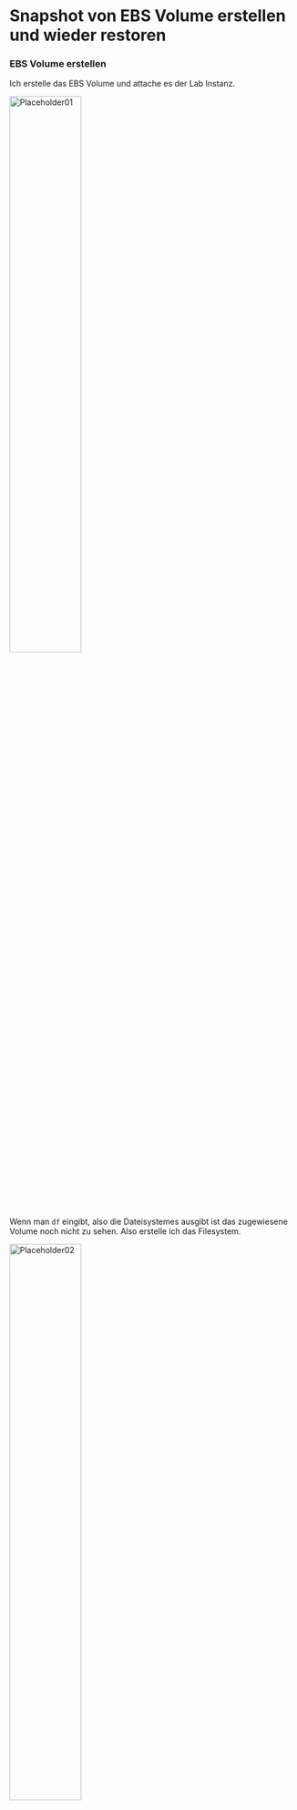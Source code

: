 # Snapshot von EBS Volume erstellen und wieder restoren

### EBS Volume erstellen
Ich erstelle das EBS Volume und attache es der Lab Instanz. 

<img width=50% height=50% alt="Placeholder01" src="https://github.com/user-attachments/assets/7e621a62-b475-4cfb-824c-dcdc41bdb37d">

Wenn man `df` eingibt, also die Dateisystemes ausgibt ist das zugewiesene Volume noch nicht zu sehen. Also erstelle ich das Filesystem. 

<img width=50% height=50% alt="Placeholder02" src="https://github.com/user-attachments/assets/f5d91bad-d699-4014-9b9d-d91da29838d8">

Danach erstelle ich einen Ordner im Mount Ordner und mounte das erstellte Filesystem. Auf dem Bild sieht man, das erschienene `dev/xvdf`, das auf data-store gemounted wurde. 

Placeholder03<img width=50% height=50% alt="Placeholder03" src="https://github.com/user-attachments/assets/8177b778-ba75-4420-af40-d17032cd2e61">

Als nächstes erstelle ich eine Datei mit Inhalt, die dann gesichert wird. 

Placeholder04<img width=50% height=50% alt="Placeholder04" src="https://github.com/user-attachments/assets/94e4effb-82f0-4f82-8052-f47baa60fde6">

Hier erstelle ich einen Snapshot des Volumes. 

<img width=50% height=50% alt="Placeholder05" src="https://github.com/user-attachments/assets/b3c8b88b-2bcf-470c-91c8-9f5158d738b1">

Zum testen lösche ich die Datei auf der Instanz. 

<img width=50% height=50% alt="Placeholder06" src="https://github.com/user-attachments/assets/3723a229-c32f-4c20-91ea-a6c9afa19a4e">

### Restore vom Snapshot

Von diesem Snapshot erstelle ich ein Volume, welches dann auf die Instanz gemounted wird. 

<img width=50% height=50% alt="Placeholder07" src="https://github.com/user-attachments/assets/783706d2-76e1-4dec-9dee-65c2bdc9e1a3">

Das mounte ich und siehe da die Datei ist noch vorhanden. 

<img width=50% height=50% alt="Placeholder08" src="https://github.com/user-attachments/assets/14e68699-df3a-42d1-b086-7b6a8b9d693f">

### Fazit
Snapshots sind eine effiziente Möglichkeit Volumen zu sichern. Bei einem Ausfall oder Fehler kann man jederzeit den letzten Snapshot restoren. 
